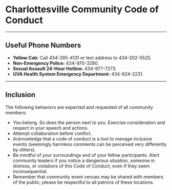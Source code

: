 # Charlottesville Community Code of Conduct

---

## Useful Phone Numbers

* **Yellow Cab:** Call 434-295-4131 or text address to 434-202-5525.
* **Non-Emergency Police:** 434-970-3280.
* **Sexual Assault 24-Hour Hotline:** 434-977-7273.
* **UVA Health System Emergency Department:** 434-924-2231.

---

## Inclusion

The following behaviors are expected and requested of all community members:

* You belong. So does the person next to you. Exercise consideration and respect in your speech and actions.
* Attempt collaboration before conflict.
* Acknowledge that a code of conduct is a tool to manage inclusive events (seemingly harmless comments can be perceived very differently by others).
* Be mindful of your surroundings and of your fellow participants. Alert community leaders if you notice a dangerous situation, someone in distress, or violations of this Code of Conduct, even if they seem inconsequential.
* Remember that community event venues may be shared with members of the public; please be respectful to all patrons of these locations.
